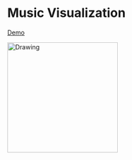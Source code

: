 # Music Visualization
[Demo](https://yumichen.github.io/MusicVisualization/public/index.html)

<img src="https://s6.postimg.cc/cbk27ek1d/music_Visualization.jpg" alt="Drawing" width="250px"/>
